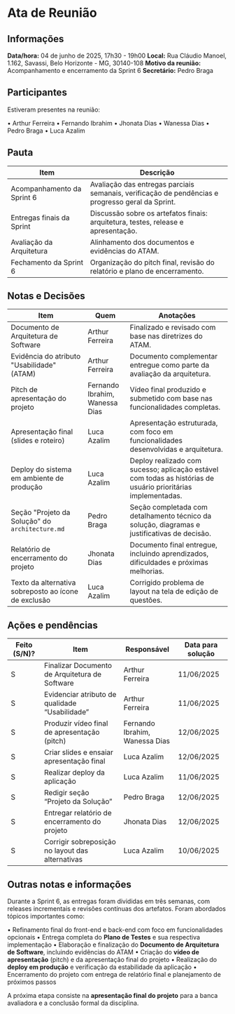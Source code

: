 # Ata de Reunião

## Informações

**Data/hora:** 04 de junho de 2025, 17h30 - 19h00
**Local:** Rua Cláudio Manoel, 1.162, Savassi, Belo Horizonte - MG, 30140-108
**Motivo da reunião:** Acompanhamento e encerramento da Sprint 6
**Secretário:** Pedro Braga

## Participantes

Estiveram presentes na reunião:

•⁠  ⁠Arthur Ferreira
•⁠  ⁠Fernando Ibrahim
•⁠  ⁠Jhonata Dias
•⁠  ⁠Wanessa Dias
•⁠  ⁠Pedro Braga
•⁠  ⁠Luca Azalim

## Pauta

| Item                       | Descrição                                                                                        |
| -------------------------- | ------------------------------------------------------------------------------------------------ |
| Acompanhamento da Sprint 6 | Avaliação das entregas parciais semanais, verificação de pendências e progresso geral da Sprint. |
| Entregas finais da Sprint  | Discussão sobre os artefatos finais: arquitetura, testes, release e apresentação.                |
| Avaliação da Arquitetura   | Alinhamento dos documentos e evidências do ATAM.                                                 |
| Fechamento da Sprint 6     | Organização do pitch final, revisão do relatório e plano de encerramento.                        |

## Notas e Decisões

| Item                                                 | Quem                              | Anotações                                                                                                     |
| ---------------------------------------------------- | --------------------------------- | ------------------------------------------------------------------------------------------------------------- |
| Documento de Arquitetura de Software                 | Arthur Ferreira                   | Finalizado e revisado com base nas diretrizes do ATAM.                                                        |
| Evidência do atributo "Usabilidade" (ATAM)           | Arthur Ferreira                   | Documento complementar entregue como parte da avaliação da arquitetura.                                       |
| Pitch de apresentação do projeto                     | Fernando Ibrahim,<br>Wanessa Dias | Vídeo final produzido e submetido com base nas funcionalidades completas.                                     |
| Apresentação final (slides e roteiro)                | Luca Azalim                       | Apresentação estruturada, com foco em funcionalidades desenvolvidas e arquitetura.                            |
| Deploy do sistema em ambiente de produção            | Luca Azalim                       | Deploy realizado com sucesso; aplicação estável com todas as histórias de usuário prioritárias implementadas. |
| Seção "Projeto da Solução" do `architecture.md`      | Pedro Braga                       | Seção completada com detalhamento técnico da solução, diagramas e justificativas de decisão.                  |
| Relatório de encerramento do projeto                 | Jhonata Dias                      | Documento final entregue, incluindo aprendizados, dificuldades e próximas melhorias.                          |
| Texto da alternativa sobreposto ao ícone de exclusão | Luca Azalim                       | Corrigido problema de layout na tela de edição de questões.                                                   |

## Ações e pendências

| Feito (S/N)? | Item                                             | Responsável                       | Data para solução |
| ------------ | ------------------------------------------------ | --------------------------------- | ----------------- |
| S            | Finalizar Documento de Arquitetura de Software   | Arthur Ferreira                   | 11/06/2025        |
| S            | Evidenciar atributo de qualidade “Usabilidade”   | Arthur Ferreira                   | 11/06/2025        |
| S            | Produzir vídeo final de apresentação (pitch)     | Fernando Ibrahim,<br>Wanessa Dias | 12/06/2025        |
| S            | Criar slides e ensaiar apresentação final        | Luca Azalim                       | 12/06/2025        |
| S            | Realizar deploy da aplicação                     | Luca Azalim                       | 11/06/2025        |
| S            | Redigir seção “Projeto da Solução”               | Pedro Braga                       | 12/06/2025        |
| S            | Entregar relatório de encerramento do projeto    | Jhonata Dias                      | 12/06/2025        |
| S            | Corrigir sobreposição no layout das alternativas | Luca Azalim                       | 10/06/2025        |

## Outras notas e informações

Durante a Sprint 6, as entregas foram divididas em três semanas, com releases incrementais e revisões contínuas dos artefatos. Foram abordados tópicos importantes como:

•⁠  ⁠Refinamento final do front-end e back-end com foco em funcionalidades opcionais
•⁠  ⁠Entrega completa do **Plano de Testes** e sua respectiva implementação
•⁠  ⁠Elaboração e finalização do **Documento de Arquitetura de Software**, incluindo evidências do ATAM
•⁠  ⁠Criação do **vídeo de apresentação** (pitch) e da apresentação final do projeto
•⁠  ⁠Realização do **deploy em produção** e verificação da estabilidade da aplicação
•⁠  ⁠Encerramento do projeto com entrega de relatório final e planejamento de próximos passos

A próxima etapa consiste na **apresentação final do projeto** para a banca avaliadora e a conclusão formal da disciplina.
